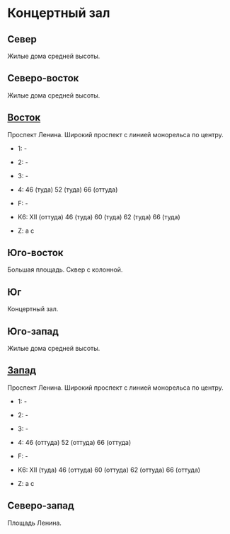 # Концертный зал

## Север

Жилые дома средней высоты.

## Северо-восток

Жилые дома средней высоты.

## [Восток](./10500100.md)

Проспект Ленина.
Широкий проспект с линией монорельса по центру.

* 1:    -
* 2:    -
* 3:    -
* 4:    46 (туда)   52 (туда)   66 (оттуда)
* F:    -
* K6:   XII (оттуда)
        46 (туда)   60 (туда)   62 (туда)   66 (туда)

* Z:    a   c

## Юго-восток

Большая площадь.
Сквер с колонной.

## Юг

Концертный зал.

## Юго-запад

Жилые дома средней высоты.

## [Запад](./10490100.md)

Проспект Ленина.
Широкий проспект с линией монорельса по центру.

* 1:    -
* 2:    -
* 3:    -
* 4:    46 (оттуда)     52 (оттуда)     66 (оттуда)
* F:    -
* K6:   XII (туда)
        46 (оттуда) 60 (оттуда) 62 (оттуда) 66 (оттуда)

* Z:    a   c

## Северо-запад

Площадь Ленина.
